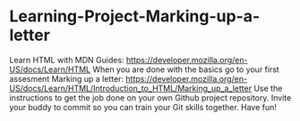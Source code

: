 # Learning-Project-Marking-up-a-letter

Learn HTML with MDN Guides: https://developer.mozilla.org/en-US/docs/Learn/HTML
When you are done with the basics go to your first assesment Marking up a letter: 
https://developer.mozilla.org/en-US/docs/Learn/HTML/Introduction_to_HTML/Marking_up_a_letter
Use the instructions to get the job done on your own Github project repository.
Invite your buddy to commit so you can train your Git skills together.
Have fun!
